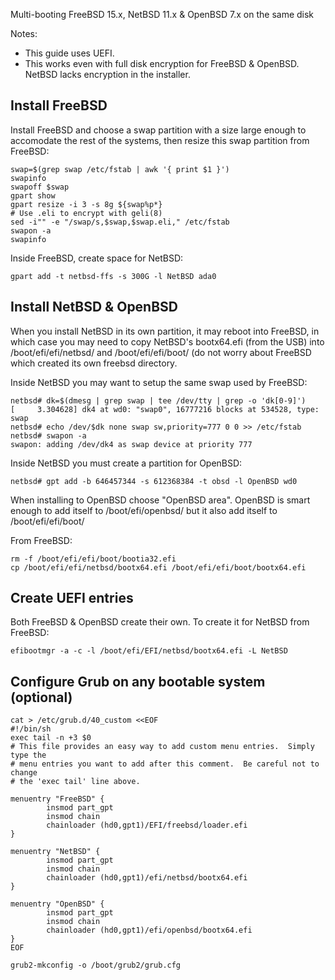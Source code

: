 
Multi-booting FreeBSD 15.x, NetBSD 11.x & OpenBSD 7.x on the same disk

Notes:
- This guide uses UEFI.
- This works even with full disk encryption for FreeBSD & OpenBSD.  NetBSD lacks encryption in the installer.

## Install FreeBSD

Install FreeBSD and choose a swap partition with a size large enough to accomodate the rest of the systems,
then resize this swap partition from FreeBSD:

```
swap=$(grep swap /etc/fstab | awk '{ print $1 }')
swapinfo
swapoff $swap
gpart show
gpart resize -i 3 -s 8g ${swap%p*}
# Use .eli to encrypt with geli(8)
sed -i"" -e "/swap/s,$swap,$swap.eli," /etc/fstab
swapon -a
swapinfo
```

Inside FreeBSD, create space for NetBSD:

`gpart add -t netbsd-ffs -s 300G -l NetBSD ada0`

## Install NetBSD & OpenBSD

When you install NetBSD in its own partition, it may reboot into FreeBSD, in which case
you may need to copy NetBSD's bootx64.efi (from the USB) into /boot/efi/efi/netbsd/ and
/boot/efi/efi/boot/ (do not worry about FreeBSD which created its own freebsd directory.

Inside NetBSD you may want to setup the same swap used by FreeBSD:

```
netbsd# dk=$(dmesg | grep swap | tee /dev/tty | grep -o 'dk[0-9]')
[     3.304628] dk4 at wd0: "swap0", 16777216 blocks at 534528, type: swap
netbsd# echo /dev/$dk none swap sw,priority=777 0 0 >> /etc/fstab
netbsd# swapon -a
swapon: adding /dev/dk4 as swap device at priority 777
```

Inside NetBSD you must create a partition for OpenBSD:

`netbsd# gpt add -b 646457344 -s 612368384 -t obsd -l OpenBSD wd0`

When installing to OpenBSD choose "OpenBSD area".  OpenBSD is smart enough to add itself
to /boot/efi/openbsd/ but it also add itself to /boot/efi/efi/boot/

From FreeBSD:

```
rm -f /boot/efi/efi/boot/bootia32.efi
cp /boot/efi/efi/netbsd/bootx64.efi /boot/efi/efi/boot/bootx64.efi
```

## Create UEFI entries

Both FreeBSD & OpenBSD create their own.  To create it for NetBSD from FreeBSD:

```
efibootmgr -a -c -l /boot/efi/EFI/netbsd/bootx64.efi -L NetBSD
```

## Configure Grub on any bootable system (optional)

```
cat > /etc/grub.d/40_custom <<EOF
#!/bin/sh
exec tail -n +3 $0
# This file provides an easy way to add custom menu entries.  Simply type the
# menu entries you want to add after this comment.  Be careful not to change
# the 'exec tail' line above.

menuentry "FreeBSD" {
        insmod part_gpt
        insmod chain
        chainloader (hd0,gpt1)/EFI/freebsd/loader.efi
}

menuentry "NetBSD" {
        insmod part_gpt
        insmod chain
        chainloader (hd0,gpt1)/efi/netbsd/bootx64.efi
}

menuentry "OpenBSD" {
        insmod part_gpt
        insmod chain
        chainloader (hd0,gpt1)/efi/openbsd/bootx64.efi
}
EOF

grub2-mkconfig -o /boot/grub2/grub.cfg
```
